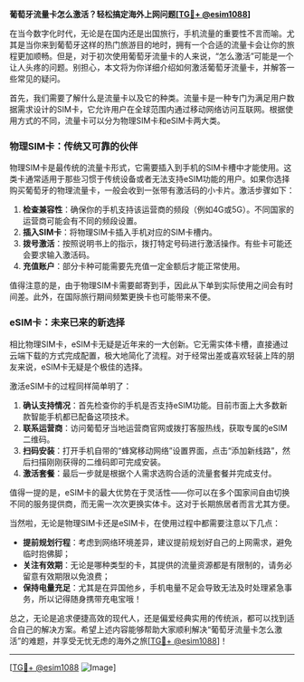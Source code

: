 **葡萄牙流量卡怎么激活？轻松搞定海外上网问题[[TG💪+ @esim1088](https://t.me/s/esim1088)]**

在当今数字化时代，无论是在国内还是出国旅行，手机流量的重要性不言而喻。尤其是当你来到葡萄牙这样的热门旅游目的地时，拥有一个合适的流量卡会让你的旅程更加顺畅。但是，对于初次使用葡萄牙流量卡的人来说，“怎么激活”可能是一个让人头疼的问题。别担心，本文将为你详细介绍如何激活葡萄牙流量卡，并解答一些常见的疑问。

首先，我们需要了解什么是流量卡以及它的种类。流量卡是一种专门为满足用户数据需求设计的SIM卡，它允许用户在全球范围内通过移动网络访问互联网。根据使用方式的不同，流量卡可以分为物理SIM卡和eSIM卡两大类。

### 物理SIM卡：传统又可靠的伙伴

物理SIM卡是最传统的流量卡形式，它需要插入到手机的SIM卡槽中才能使用。这类卡通常适用于那些习惯于传统设备或者无法支持eSIM功能的用户。如果你选择购买葡萄牙的物理流量卡，一般会收到一张带有激活码的小卡片。激活步骤如下：

1. **检查兼容性**：确保你的手机支持该运营商的频段（例如4G或5G）。不同国家的运营商可能会有不同的频段设置。
2. **插入SIM卡**：将物理SIM卡插入手机对应的SIM卡槽内。
3. **拨号激活**：按照说明书上的指示，拨打特定号码进行激活操作。有些卡可能还会要求输入激活码。
4. **充值账户**：部分卡种可能需要先充值一定金额后才能正常使用。

值得注意的是，由于物理SIM卡需要邮寄到手，因此从下单到实际使用之间会有时间差。此外，在国际旅行期间频繁更换卡也可能带来不便。

### eSIM卡：未来已来的新选择

相比物理SIM卡，eSIM卡无疑是近年来的一大创新。它无需实体卡槽，直接通过云端下载的方式完成配置，极大地简化了流程。对于经常出差或喜欢轻装上阵的朋友来说，eSIM卡无疑是个极佳的选择。

激活eSIM卡的过程同样简单明了：

1. **确认支持情况**：首先检查你的手机是否支持eSIM功能。目前市面上大多数新款智能手机都已配备这项技术。
2. **联系运营商**：访问葡萄牙当地运营商官网或拨打客服热线，获取专属的eSIM二维码。
3. **扫码安装**：打开手机自带的“蜂窝移动网络”设置界面，点击“添加新线路”，然后扫描刚刚获得的二维码即可完成安装。
4. **激活套餐**：最后一步就是根据个人需求选购合适的流量套餐并完成支付。

值得一提的是，eSIM卡的最大优势在于灵活性——你可以在多个国家间自由切换不同的服务提供商，而无需一次次更换实体卡。这对于长期旅居者而言尤其方便。

当然啦，无论是物理SIM卡还是eSIM卡，在使用过程中都需要注意以下几点：

- **提前规划行程**：考虑到网络环境差异，建议提前规划好自己的上网需求，避免临时抱佛脚；
- **关注有效期**：无论是哪种类型的卡，其提供的流量资源都是有限制的，请务必留意有效期限以免浪费；
- **保持电量充足**：尤其是在异国他乡，手机电量不足会导致无法及时处理紧急事务，所以记得随身携带充电宝哦！

总之，无论是追求便捷高效的现代人，还是偏爱经典实用的传统派，都可以找到适合自己的解决方案。希望上述内容能够帮助大家顺利解决“葡萄牙流量卡怎么激活”的难题，并享受无忧无虑的海外之旅[[TG💪+ @esim1088](https://t.me/s/esim1088)]！

---

[[TG💪+ @esim1088](https://t.me/s/esim1088) ![Image](https://i.postimg.cc/4NQfJmqS/Snipaste-2025-05-13-00-14-12.png)]